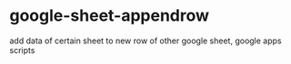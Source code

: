 # google-sheet-appendrow
add data of certain sheet to new row of other google sheet, google apps scripts
